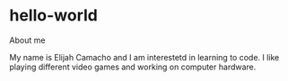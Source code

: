 # hello-world
About me




My name is Elijah Camacho and I am interestetd in learning to code. 
I like playing different video games and working on computer hardware.
